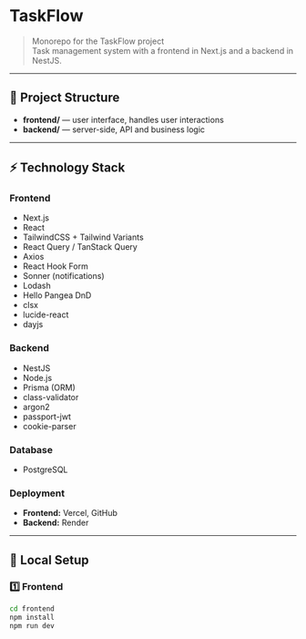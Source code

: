 # TaskFlow

> Monorepo for the TaskFlow project  
> Task management system with a frontend in Next.js and a backend in NestJS.

---

## 📂 Project Structure

- **frontend/** — user interface, handles user interactions  
- **backend/** — server-side, API and business logic  

---

## ⚡ Technology Stack

### Frontend
- Next.js  
- React  
- TailwindCSS + Tailwind Variants  
- React Query / TanStack Query  
- Axios  
- React Hook Form  
- Sonner (notifications)  
- Lodash  
- Hello Pangea DnD  
- clsx  
- lucide-react  
- dayjs  

### Backend
- NestJS  
- Node.js  
- Prisma (ORM)  
- class-validator  
- argon2  
- passport-jwt  
- cookie-parser  

### Database
- PostgreSQL  

### Deployment
- **Frontend:** Vercel, GitHub  
- **Backend:** Render  

---

## 🚀 Local Setup

### 1️⃣ Frontend
```bash
cd frontend
npm install
npm run dev

